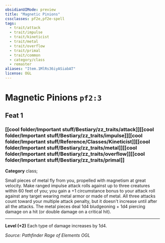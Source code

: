 ```yaml
---
obsidianUIMode: preview
title: "Magnetic Pinions"
cssclasses: pf2e,pf2e-spell
tags:
  - trait/attack
  - trait/impulse
  - trait/kineticist
  - trait/metal
  - trait/overflow
  - trait/primal
  - trait/common
  - category/class
  - remaster
aliases: "Item.1MlRs36iyASiabAT"
license: OGL
---
```

# Magnetic Pinions `pf2:3`
## Feat 1
### [[cool folder/Important stuff/Bestiary/zz_traits/attack]][[cool folder/Important stuff/Bestiary/zz_traits/impulse]][[cool folder/Important stuff/Reference/Classes/Kineticist]][[cool folder/Important stuff/Bestiary/zz_traits/metal]][[cool folder/Important stuff/Bestiary/zz_traits/overflow]][[cool folder/Important stuff/Bestiary/zz_traits/primal]]

**Category** class; 




Small pieces of metal fly from you, propelled with magnetism at great velocity. Make ranged impulse attack rolls against up to three creatures within 60 feet of you; you gain a +1 circumstance bonus to your attack roll against any target wearing metal armor or made of metal. All three attacks count toward your multiple attack penalty, but it doesn't increase until after all the attacks. The metal pieces deal 1d4 bludgeoning + 1d4 piercing damage on a hit (or double damage on a critical hit).

* * *

**Level (+2)** Each type of damage increases by 1d4.

*Source: Pathfinder Rage of Elements*
*OGL*
